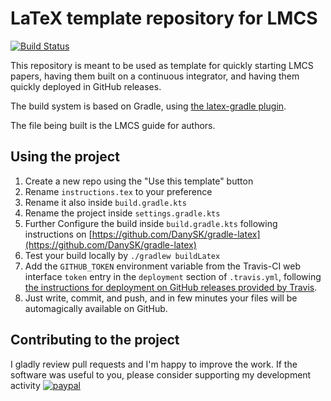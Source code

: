# LaTeX template repository for LMCS  

[![Build Status](https://travis-ci.com/DanySK/Template-LaTeX-LMCS.svg?branch=master)](https://travis-ci.com/DanySK/Template-LaTeX-LMCS)

This repository is meant to be used as template for quickly starting LMCS papers,
having them built on a continuous integrator, and having them quickly deployed in GitHub releases.

The build system is based on Gradle, using [the latex-gradle plugin](https://github.com/DanySK/gradle-latex).

The file being built is the LMCS guide for authors.

## Using the project

1. Create a new repo using the "Use this template" button
2. Rename `instructions.tex` to your preference
2. Rename it also inside `build.gradle.kts`
3. Rename the project inside `settings.gradle.kts`
3. Further Configure the build inside `build.gradle.kts` following instructions on [https://github.com/DanySK/gradle-latex](https://github.com/DanySK/gradle-latex)
4. Test your build locally by `./gradlew buildLatex`
6. Add the `GITHUB_TOKEN` environment variable from the Travis-CI web interface `token` entry in the `deployment` section of `.travis.yml`, following [the instructions for deployment on GitHub releases provided by Travis](https://docs.travis-ci.com/user/deployment-v2/providers/releases/).
8. Just write, commit, and push, and in few minutes your files will be automagically available on GitHub.

## Contributing to the project

I gladly review pull requests and I'm happy to improve the work.
If the software was useful to you, please consider supporting my development activity
[![paypal](https://www.paypalobjects.com/en_US/i/btn/btn_donate_SM.gif)](https://www.paypal.com/cgi-bin/webscr?cmd=_donations&business=5P4DSZE5DV4H2&currency_code=EUR)
